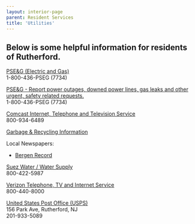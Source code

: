 ```yaml
---
layout: interior-page
parent: Resident Services
title: 'Utilities'
---
```


## Below is some helpful information for residents of Rutherford.

[PSE&G (Electric and Gas)](https://nj.pseg.com/)  
1-800-436-PSEG (7734)

[PSE&G - Report power outages, downed power lines, gas leaks and other urgent, safety related requests.](https://nj.pseg.com/OutageAndGasLeaks)  
1-800-436-PSEG (7734)

[Comcast Internet, Telephone and Television Service](https://www.comcast.com/)  
800-934-6489

[Garbage & Recycling Information](/departments/public-works/)

Local Newspapers: 

* [Bergen Record](https://www.northjersey.com/)

[Suez Water / Water Supply](https://www.mysuezwater.com/)  
800-422-5987

[Verizon Telephone, TV and Internet Service](https://www.verizon.com/local/new-jersey/)  
800-440-8000

[United States Post Office (USPS)](https://www.usps.com/)  
156 Park Ave, Rutherford, NJ  
201-933-5089
